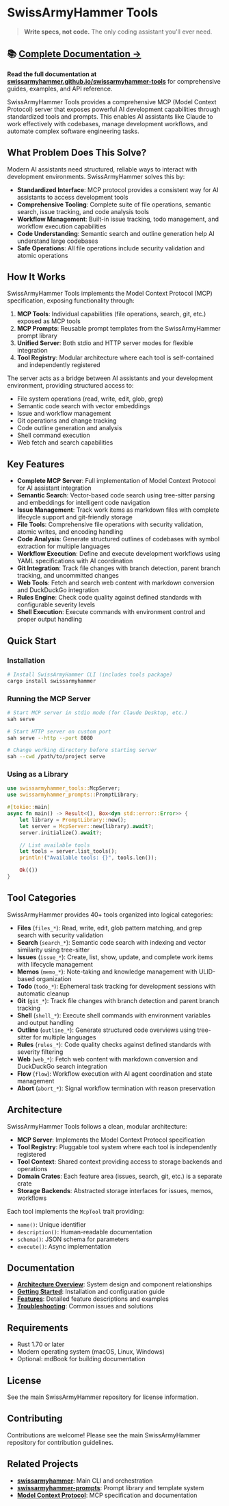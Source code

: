 # SwissArmyHammer Tools

> **Write specs, not code.** The only coding assistant you'll ever need.

## 📚 [Complete Documentation →](https://swissarmyhammer.github.io/swissarmyhammer-tools/)

**Read the full documentation at [swissarmyhammer.github.io/swissarmyhammer-tools](https://swissarmyhammer.github.io/swissarmyhammer-tools/)** for comprehensive guides, examples, and API reference.

SwissArmyHammer Tools provides a comprehensive MCP (Model Context Protocol) server that exposes powerful AI development capabilities through standardized tools and prompts. This enables AI assistants like Claude to work effectively with codebases, manage development workflows, and automate complex software engineering tasks.

## What Problem Does This Solve?

Modern AI assistants need structured, reliable ways to interact with development environments. SwissArmyHammer solves this by:

- **Standardized Interface**: MCP protocol provides a consistent way for AI assistants to access development tools
- **Comprehensive Tooling**: Complete suite of file operations, semantic search, issue tracking, and code analysis tools
- **Workflow Management**: Built-in issue tracking, todo management, and workflow execution capabilities
- **Code Understanding**: Semantic search and outline generation help AI understand large codebases
- **Safe Operations**: All file operations include security validation and atomic operations

## How It Works

SwissArmyHammer Tools implements the Model Context Protocol (MCP) specification, exposing functionality through:

1. **MCP Tools**: Individual capabilities (file operations, search, git, etc.) exposed as MCP tools
2. **MCP Prompts**: Reusable prompt templates from the SwissArmyHammer prompt library
3. **Unified Server**: Both stdio and HTTP server modes for flexible integration
4. **Tool Registry**: Modular architecture where each tool is self-contained and independently registered

The server acts as a bridge between AI assistants and your development environment, providing structured access to:

- File system operations (read, write, edit, glob, grep)
- Semantic code search with vector embeddings
- Issue and workflow management
- Git operations and change tracking
- Code outline generation and analysis
- Shell command execution
- Web fetch and search capabilities

## Key Features

- **Complete MCP Server**: Full implementation of Model Context Protocol for AI assistant integration
- **Semantic Search**: Vector-based code search using tree-sitter parsing and embeddings for intelligent code navigation
- **Issue Management**: Track work items as markdown files with complete lifecycle support and git-friendly storage
- **File Tools**: Comprehensive file operations with security validation, atomic writes, and encoding handling
- **Code Analysis**: Generate structured outlines of codebases with symbol extraction for multiple languages
- **Workflow Execution**: Define and execute development workflows using YAML specifications with AI coordination
- **Git Integration**: Track file changes with branch detection, parent branch tracking, and uncommitted changes
- **Web Tools**: Fetch and search web content with markdown conversion and DuckDuckGo integration
- **Rules Engine**: Check code quality against defined standards with configurable severity levels
- **Shell Execution**: Execute commands with environment control and proper output handling

## Quick Start

### Installation

```bash
# Install SwissArmyHammer CLI (includes tools package)
cargo install swissarmyhammer
```

### Running the MCP Server

```bash
# Start MCP server in stdio mode (for Claude Desktop, etc.)
sah serve

# Start HTTP server on custom port
sah serve --http --port 8080

# Change working directory before starting server
sah --cwd /path/to/project serve
```

### Using as a Library

```rust
use swissarmyhammer_tools::McpServer;
use swissarmyhammer_prompts::PromptLibrary;

#[tokio::main]
async fn main() -> Result<(), Box<dyn std::error::Error>> {
    let library = PromptLibrary::new();
    let server = McpServer::new(library).await?;
    server.initialize().await?;

    // List available tools
    let tools = server.list_tools();
    println!("Available tools: {}", tools.len());

    Ok(())
}
```

## Tool Categories

SwissArmyHammer provides 40+ tools organized into logical categories:

- **Files** (`files_*`): Read, write, edit, glob pattern matching, and grep search with security validation
- **Search** (`search_*`): Semantic code search with indexing and vector similarity using tree-sitter
- **Issues** (`issue_*`): Create, list, show, update, and complete work items with lifecycle management
- **Memos** (`memo_*`): Note-taking and knowledge management with ULID-based organization
- **Todo** (`todo_*`): Ephemeral task tracking for development sessions with automatic cleanup
- **Git** (`git_*`): Track file changes with branch detection and parent branch tracking
- **Shell** (`shell_*`): Execute shell commands with environment variables and output handling
- **Outline** (`outline_*`): Generate structured code overviews using tree-sitter for multiple languages
- **Rules** (`rules_*`): Code quality checks against defined standards with severity filtering
- **Web** (`web_*`): Fetch web content with markdown conversion and DuckDuckGo search integration
- **Flow** (`flow`): Workflow execution with AI agent coordination and state management
- **Abort** (`abort_*`): Signal workflow termination with reason preservation

## Architecture

SwissArmyHammer Tools follows a clean, modular architecture:

- **MCP Server**: Implements the Model Context Protocol specification
- **Tool Registry**: Pluggable tool system where each tool is independently registered
- **Tool Context**: Shared context providing access to storage backends and operations
- **Domain Crates**: Each feature area (issues, search, git, etc.) is a separate crate
- **Storage Backends**: Abstracted storage interfaces for issues, memos, workflows

Each tool implements the `McpTool` trait providing:
- `name()`: Unique identifier
- `description()`: Human-readable documentation
- `schema()`: JSON schema for parameters
- `execute()`: Async implementation

## Documentation

- **[Architecture Overview](https://swissarmyhammer.github.io/swissarmyhammer-tools/architecture.html)**: System design and component relationships
- **[Getting Started](https://swissarmyhammer.github.io/swissarmyhammer-tools/getting-started.html)**: Installation and configuration guide
- **[Features](https://swissarmyhammer.github.io/swissarmyhammer-tools/features.html)**: Detailed feature descriptions and examples
- **[Troubleshooting](https://swissarmyhammer.github.io/swissarmyhammer-tools/troubleshooting.html)**: Common issues and solutions

## Requirements

- Rust 1.70 or later
- Modern operating system (macOS, Linux, Windows)
- Optional: mdBook for building documentation

## License

See the main SwissArmyHammer repository for license information.

## Contributing

Contributions are welcome! Please see the main SwissArmyHammer repository for contribution guidelines.

## Related Projects

- **[swissarmyhammer](https://github.com/swissarmyhammer/swissarmyhammer)**: Main CLI and orchestration
- **[swissarmyhammer-prompts](https://github.com/swissarmyhammer/swissarmyhammer-prompts)**: Prompt library and template system
- **[Model Context Protocol](https://modelcontextprotocol.io)**: MCP specification and documentation
